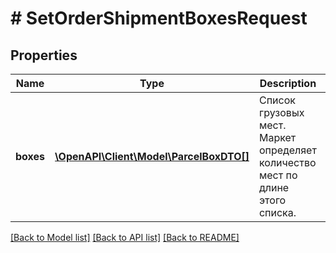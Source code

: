 # # SetOrderShipmentBoxesRequest

## Properties

Name | Type | Description | Notes
------------ | ------------- | ------------- | -------------
**boxes** | [**\OpenAPI\Client\Model\ParcelBoxDTO[]**](ParcelBoxDTO.md) | Список грузовых мест. Маркет определяет количество мест по длине этого списка. |

[[Back to Model list]](../../README.md#models) [[Back to API list]](../../README.md#endpoints) [[Back to README]](../../README.md)
